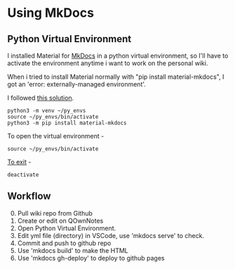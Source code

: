 Using MkDocs
========================

## Python Virtual Environment

I installed Material for [MkDocs](https://www.mkdocs.org/) in a python virtual environment, so I'll have to activate the environment anytime i want to work on the personal wiki.

When i tried to install Material normally with "pip install material-mkdocs", I got an 'error: externally-managed environment'.

I followed [this solution](https://builtin.com/articles/error-externally-managed-environment).

```
python3 -m venv ~/py_envs
source ~/py_envs/bin/activate
python3 -m pip install material-mkdocs
```

To open the virtual environment - 

```
source ~/py_envs/bin/activate
```

[To exit](https://stackoverflow.com/questions/990754/how-to-leave-exit-deactivate-a-python-virtualenv) -

```
deactivate
```

## Workflow

0. Pull wiki repo from Github
1. Create or edit on QOwnNotes
2. Open Python Virtual Environment.
3. Edit yml file (directory) in VSCode, use 'mkdocs serve' to check.
4. Commit and push to github repo
5. Use 'mkdocs build' to make the HTML
6. Use 'mkdocs gh-deploy' to deploy to github pages

